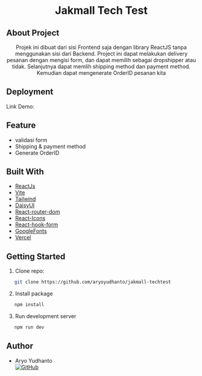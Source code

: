 <h1 align="center">Jakmall Tech Test</h1>

## About Project 

<p align="center">Projek ini dibuat dari sisi Frontend saja dengan library ReactJS tanpa menggunakan sisi dari Backend. Project ini dapat melakukan delivery pesanan dengan mengisi form, dan dapat memilih sebagai dropshipper atau tidak. Selanjutnya dapat memlih shipping method dan payment method. Kemudian dapat mengenerate OrderID pesanan kita</p>

## Deployment

Link Demo: 

## Feature

- validasi form
- Shipping & payment method
- Generate OrderID

## Built With

- [ReactJs](https://reactjs.org/)
- [Vite](https://vitejs.dev/)
- [Tailwind](https://tailwindcss.com/)
- [DaisyUI](https://daisyui.com/)
- [React-router-dom](https://reactrouter.com/)
- [React-Icons](https://react-icons.github.io/)
- [React-hook-form](https://react-hook-form.com/)
- [GoogleFonts](https://fonts.google.com/)
- [Vercel](https://vercel.com/)

## Getting Started

1. Clone repo:

```sh
   git clone https://github.com/aryoyudhanto/jakmall-techtest
```

2. Install package

```sh
   npm install
```

3. Run development server

```sh
   npm run dev
```

## Author

- Aryo Yudhanto <br> [![GitHub](https://img.shields.io/badge/Yudha-%23121011.svg?style=for-the-badge&logo=github&logoColor=white)](https://github.com/aryoyudhanto)
